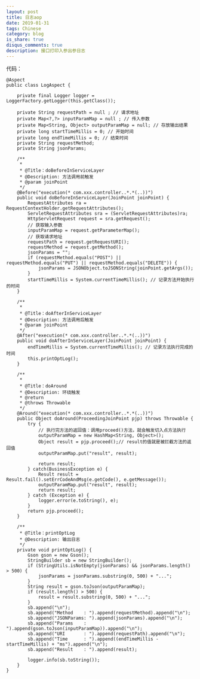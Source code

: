 ```yaml
---
layout: post
title: 日志aop
date: 2019-01-31
tags: Chinese
category: blog
is_share: true
disqus_comments: true
description: 接口打印入参出参日志
---
```

代码：

	@Aspect
	public class LogAspect {

		private final Logger logger = LoggerFactory.getLogger(this.getClass());

		private String requestPath = null ; // 请求地址
		private Map<?,?> inputParamMap = null ; // 传入参数
		private Map<String, Object> outputParamMap = null; // 存放输出结果
		private long startTimeMillis = 0; // 开始时间
		private long endTimeMillis = 0; // 结束时间
		private String requestMethod;
		private String jsonParams;

		/**
		 * 
		 * @Title：doBeforeInServiceLayer
		 * @Description: 方法调用前触发 
		 * @param joinPoint
		 */
		@Before("execution(* com.xxx.controller..*.*(..))")
		public void doBeforeInServiceLayer(JoinPoint joinPoint) {
			RequestAttributes ra = RequestContextHolder.getRequestAttributes();
			ServletRequestAttributes sra = (ServletRequestAttributes)ra;
			HttpServletRequest request = sra.getRequest();
			// 获取输入参数
			inputParamMap = request.getParameterMap();
			// 获取请求地址
			requestPath = request.getRequestURI();
			requestMethod = request.getMethod();
			jsonParams = "";
			if (requestMethod.equals("POST") || requestMethod.equals("PUT") || requestMethod.equals("DELETE")) {
				jsonParams = JSONObject.toJSONString(joinPoint.getArgs());
			}
			startTimeMillis = System.currentTimeMillis(); // 记录方法开始执行的时间
		}

		/**
		 * 
		 * @Title：doAfterInServiceLayer
		 * @Description: 方法调用后触发 
		 * @param joinPoint
		 */
		@After("execution(* com.xxx.controller..*.*(..))")
		public void doAfterInServiceLayer(JoinPoint joinPoint) {
			endTimeMillis = System.currentTimeMillis(); // 记录方法执行完成的时间
			this.printOptLog();
		}

		/**
		 * 
		 * @Title：doAround
		 * @Description: 环绕触发 
		 * @return
		 * @throws Throwable
		 */
		@Around("execution(* com.xxx.controller..*.*(..))")
		public Object doAround(ProceedingJoinPoint pjp) throws Throwable {
			try {
				// 执行完方法的返回值：调用proceed()方法，就会触发切入点方法执行
				outputParamMap = new HashMap<String, Object>();
				Object result = pjp.proceed();// result的值就是被拦截方法的返回值
				outputParamMap.put("result", result);
				
				return result;
			} catch(BusinessException e) {
				Result result = Result.fail().setErrCodeAndMsg(e.getCode(), e.getMessage());
				outputParamMap.put("result", result);
				return result;
			} catch (Exception e) {
				logger.error(e.toString(), e);
			}
			return pjp.proceed();
		}

		/**
		 * @Title：printOptLog
		 * @Description: 输出日志 
		 */
		private void printOptLog() {
			Gson gson = new Gson();
			StringBuilder sb = new StringBuilder();
			if (StringUtils.isNotEmpty(jsonParams) && jsonParams.length() > 500) {
				jsonParams = jsonParams.substring(0, 500) + "...";
			}
			String result = gson.toJson(outputParamMap);
			if (result.length() > 500) {
				result = result.substring(0, 500) + "...";
			}
			sb.append("\n");
		    sb.append("Method    : ").append(requestMethod).append("\n");
		    sb.append("JSONParams: ").append(jsonParams).append("\n");
		    sb.append("Params    : ").append(gson.toJson(inputParamMap)).append("\n");
		    sb.append("URI       : ").append(requestPath).append("\n");
		    sb.append("Time      : ").append((endTimeMillis - startTimeMillis) + "ms").append("\n");
		    sb.append("Result    : ").append(result);
		    
			logger.info(sb.toString());
		}
	}
